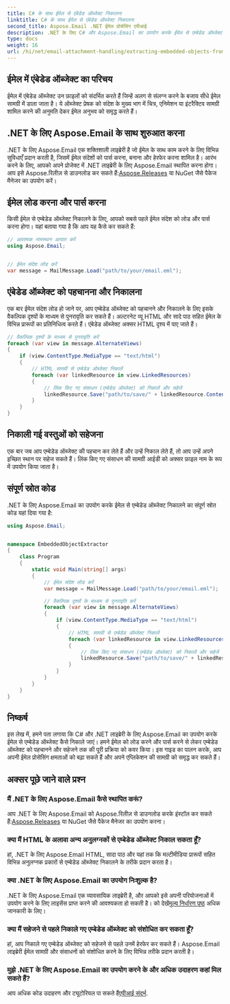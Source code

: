 ```yaml
---
title: C# के साथ ईमेल से एंबेडेड ऑब्जेक्ट निकालना
linktitle: C# के साथ ईमेल से एंबेडेड ऑब्जेक्ट निकालना
second_title: Aspose.Email .NET ईमेल प्रोसेसिंग एपीआई
description: .NET के लिए C# और Aspose.Email का उपयोग करके ईमेल से एम्बेडेड ऑब्जेक्ट निकालने का तरीका जानें। कोड उदाहरणों के साथ चरण-दर-चरण मार्गदर्शिका।
type: docs
weight: 16
url: /hi/net/email-attachment-handling/extracting-embedded-objects-from-email-with-csharp/
---
```


## ईमेल में एंबेडेड ऑब्जेक्ट का परिचय

ईमेल में एंबेडेड ऑब्जेक्ट उन फ़ाइलों को संदर्भित करते हैं जिन्हें अलग से संलग्न करने के बजाय सीधे ईमेल सामग्री में डाला जाता है। ये ऑब्जेक्ट प्रेषक को संदेश के मुख्य भाग में चित्र, एनिमेशन या इंटरैक्टिव सामग्री शामिल करने की अनुमति देकर ईमेल अनुभव को समृद्ध करते हैं।

## .NET के लिए Aspose.Email के साथ शुरुआत करना

 .NET के लिए Aspose.Email एक शक्तिशाली लाइब्रेरी है जो ईमेल के साथ काम करने के लिए विभिन्न सुविधाएँ प्रदान करती है, जिसमें ईमेल संदेशों को पार्स करना, बनाना और हेरफेर करना शामिल है। आरंभ करने के लिए, आपको अपने प्रोजेक्ट में .NET लाइब्रेरी के लिए Aspose.Email स्थापित करना होगा। आप इसे Aspose.रिलीज़ से डाउनलोड कर सकते हैं:[Aspose.Releases](https://releases.aspose.com/email/net/) या NuGet जैसे पैकेज मैनेजर का उपयोग करें।

## ईमेल लोड करना और पार्स करना

किसी ईमेल से एम्बेडेड ऑब्जेक्ट निकालने के लिए, आपको सबसे पहले ईमेल संदेश को लोड और पार्स करना होगा। यहां बताया गया है कि आप यह कैसे कर सकते हैं:

```csharp
// आवश्यक नामस्थान आयात करें
using Aspose.Email;


// ईमेल संदेश लोड करें
var message = MailMessage.Load("path/to/your/email.eml");
```

## एंबेडेड ऑब्जेक्ट को पहचानना और निकालना

एक बार ईमेल संदेश लोड हो जाने पर, आप एम्बेडेड ऑब्जेक्ट को पहचानने और निकालने के लिए इसके वैकल्पिक दृश्यों के माध्यम से पुनरावृति कर सकते हैं। अल्टरनेट व्यू HTML और सादे पाठ सहित ईमेल के विभिन्न प्रारूपों का प्रतिनिधित्व करते हैं। एंबेडेड ऑब्जेक्ट अक्सर HTML दृश्य में पाए जाते हैं।

```csharp
// वैकल्पिक दृश्यों के माध्यम से पुनरावृति करें
foreach (var view in message.AlternateViews)
{
    if (view.ContentType.MediaType == "text/html")
    {
        // HTML सामग्री से एम्बेडेड ऑब्जेक्ट निकालें
        foreach (var linkedResource in view.LinkedResources)
        {
            // लिंक किए गए संसाधन (एम्बेडेड ऑब्जेक्ट) को निकालें और सहेजें
            linkedResource.Save("path/to/save/" + linkedResource.ContentId);
        }
    }
}
```

## निकाली गई वस्तुओं को सहेजना

एक बार जब आप एम्बेडेड ऑब्जेक्ट की पहचान कर लेते हैं और उन्हें निकाल लेते हैं, तो आप उन्हें अपने इच्छित स्थान पर सहेज सकते हैं। लिंक किए गए संसाधन की सामग्री आईडी को अक्सर फ़ाइल नाम के रूप में उपयोग किया जाता है।

## संपूर्ण स्रोत कोड

.NET के लिए Aspose.Email का उपयोग करके ईमेल से एम्बेडेड ऑब्जेक्ट निकालने का संपूर्ण स्रोत कोड यहां दिया गया है:

```csharp
using Aspose.Email;


namespace EmbeddedObjectExtractor
{
    class Program
    {
        static void Main(string[] args)
        {
            // ईमेल संदेश लोड करें
            var message = MailMessage.Load("path/to/your/email.eml");

            // वैकल्पिक दृश्यों के माध्यम से पुनरावृति करें
            foreach (var view in message.AlternateViews)
            {
                if (view.ContentType.MediaType == "text/html")
                {
                    // HTML सामग्री से एम्बेडेड ऑब्जेक्ट निकालें
                    foreach (var linkedResource in view.LinkedResources)
                    {
                        // लिंक किए गए संसाधन (एम्बेडेड ऑब्जेक्ट) को निकालें और सहेजें
                        linkedResource.Save("path/to/save/" + linkedResource.ContentId);
                    }
                }
            }
        }
    }
}
```

## निष्कर्ष

इस लेख में, हमने पता लगाया कि C# और .NET लाइब्रेरी के लिए Aspose.Email का उपयोग करके ईमेल से एम्बेडेड ऑब्जेक्ट कैसे निकाले जाएं। हमने ईमेल को लोड करने और पार्स करने से लेकर एम्बेडेड ऑब्जेक्ट को पहचानने और सहेजने तक की पूरी प्रक्रिया को कवर किया। इस गाइड का पालन करके, आप अपनी ईमेल प्रोसेसिंग क्षमताओं को बढ़ा सकते हैं और अपने एप्लिकेशन की सामग्री को समृद्ध कर सकते हैं।

## अक्सर पूछे जाने वाले प्रश्न

### मैं .NET के लिए Aspose.Email कैसे स्थापित करूं?

 आप .NET के लिए Aspose.Email को Aspose.रिलीज़ से डाउनलोड करके इंस्टॉल कर सकते हैं:[Aspose.Releases](https://releases.aspose.com/email/net/) या NuGet जैसे पैकेज मैनेजर का उपयोग करना। 

### क्या मैं HTML के अलावा अन्य अनुलग्नकों से एम्बेडेड ऑब्जेक्ट निकाल सकता हूँ?

हां, .NET के लिए Aspose.Email HTML, सादा पाठ और यहां तक कि मल्टीमीडिया प्रारूपों सहित विभिन्न अनुलग्नक प्रकारों से एम्बेडेड ऑब्जेक्ट निकालने के तरीके प्रदान करता है।

### क्या .NET के लिए Aspose.Email का उपयोग निःशुल्क है?

 .NET के लिए Aspose.Email एक व्यावसायिक लाइब्रेरी है, और आपको इसे अपनी परियोजनाओं में उपयोग करने के लिए लाइसेंस प्राप्त करने की आवश्यकता हो सकती है। को देखें[मूल्य निर्धारण पृष्ठ](https://purchase.aspose.com/pricing/email/net) अधिक जानकारी के लिए।

### क्या मैं सहेजने से पहले निकाले गए एम्बेडेड ऑब्जेक्ट को संशोधित कर सकता हूँ?

हां, आप निकाले गए एम्बेडेड ऑब्जेक्ट को सहेजने से पहले उनमें हेरफेर कर सकते हैं। Aspose.Email लाइब्रेरी ईमेल सामग्री और संसाधनों को संशोधित करने के लिए विभिन्न तरीके प्रदान करती है।

### मुझे .NET के लिए Aspose.Email का उपयोग करने के और अधिक उदाहरण कहां मिल सकते हैं?

 आप अधिक कोड उदाहरण और ट्यूटोरियल पा सकते हैं[एपीआई संदर्भ](https://reference.aspose.com/email/net/). 